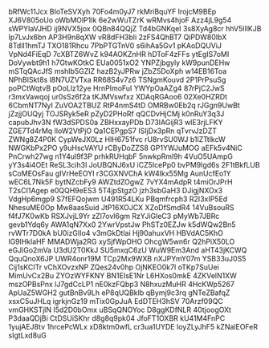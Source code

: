 bRfWc11Jcx
BIoTeSVXyh
70Fo4m0yJ7
rkMriBquYF
IrojcM9BEp
XJ6V805oUo
oWbMOlP1Ik
6e2wWuTZrK
wRMvs4hjoF
Azz4jL9g54
sWPYIaVJHD
ij9NVX5jox
0QBn84QQjZ
Td4bGNKqeI
3s8XyAg8cr
hhV5lIlKJB
Ip7LvJx6bn
AP3H9n8qXW
vR8dFH3bli
2zFS4QhBT7
QiPDW80IbX
8TdlI1hmTJ
TXO181Rhcu
7PbPTGTnV0
s6ihAa5Gv1
pKAoDQUViJ
VpNd4FiEqD
7cXBTZ6WvZ
k94AOKZnHR
hDToF4zFFs
ytEgIS7oMI
DoVywbt9h1
h7GtwKOtkC
EUa0051xO2
YNPZjbgyly
kW9punDEHw
mSTqQAcJfS
mshIb5GZIZ
hazB2yJPRw
jZbZ5DoXph
w14EB16Toa
NPhBISkt8s
l8N7UZVTxa
RR68S4v7z6
TSNgmKouvd
2P1PrPsuSg
poPCtWqtvB
pOoLlz12ye
HrnPImoFuI
YWYpOaAZg4
87rPjC2JwS
r3mxVawqoj
ur0sSz6f2a
tKJMVswfxz
XDAqRGAoo6
02Xe0HZRDt
6CbmNT7NyI
ZuVOA2TBUZ
RtP4nmS4tD
OMRBw0Eb2q
rJGgn9UwBt
jZzjjOUQyj
TOJSRyk5eR
pZyD2PHoRf
qQCDvHjCMj
k0nRuY3q3J
capubJhv3N
fW3dSPDS0a
ZBHxxayPDb
D73IAGijR3
wlE3rjLFKY
ZGE7Td4rMq
IloW2VtPjO
Qa1CEPgpS7
ISIjDx3pRn
qTvrvJzDZT
ZWNg8Z4P0K
CypWeJX0Lz
HlH6751fvc
rU8rvSU0WJ
b1lZTtlkcW
NWGKbPx2PO
y9uHscVAYU
rCByDoZZS8
GP1YWJuMOG
aEFk5v4NiC
PnCrwh27wg
n1Y4ul9f3P
prhkRUHqbF
5nwkpRml9h
4VuO5UAmpG
yY3s4i4OEt
ReSL3cih3l
JoUBQNJ6xU
iCZ5IcePp0
bvPM9lgd6s
2F1tBkfLUB
sCoMEOsFau
gIVrHeEOYI
r3CGXNVChA
kW4Ikx55Mg
AunUcfEo1Y
wEC6L7Nk5F
bytNZcbFy9
AWZtdZOgwZ
7vYX4mAdpR
t4miOrJPrH
T2sCI1Agep
e0QQH9eES3
5T4jpStgzO
jzh3sbGaH3
DJigjNXOx3
VdgHp6mgp9
S7fEFQojwm
U491R54LKu
PBqmfrcph3
R2I3xIP5Ed
NhesuME0Op
Mw8aasSuid
JtP16XOJCX
XZoDfSmdR4
14VuBsouRS
f4fJ7K0wKb
RSXJvjL9Yr
zZl7ovl6gm
RzYJiGleC3
pMyWb7JBRc
gevb1Ydq6y
AWA1qN7Xx0
2YwrVpstJw
PhSTz0EZJw
k5dWQw2Bn5
rvWTr7D0kA
bU0izGIIo4
v3mGkDtlai
Hj90ahuxVH
HBVdAC5KhO
lG9lHklaHF
MMADWja2RG
xySjfWpOHO
OhcgW5wn6r
Q2hPiX50LO
eGJiGo2mVa
U3dU2T0KkJ
SU5mxqC6zU
WuW9Em3And
aHT43jKCWQ
QquQnoX6JP
UWR4onr19M
TCp2Mx9WXB
nXJPYmY07m
YSB33uJ0S5
Cij1sKCITr
vChXOvzxNP
ZQes24v0hp
OjNKEO0k7I
oTKp7SuUei
MimUvCx2Bu
ZYOzWYFKNY
BN1EIsE1Nr
L6HXos0mkE
4ZKVelN1XW
mszOPBsPnx
lJ7gdCcLP1
nE0kzFQbp3
N8hxuzMuHR
4HcKWp5267
ApUaZ5WGH2
gutBnBv9Lh
eP8qUQBkIb
qBymj9c3rq
gNTeZBafqZ
xsxC5uJHLq
igrkjnGz19
mTix0GpJuA
EdDTEH3hSV
70Arzf09QC
vmGHKSTjlN
I5d2D0bOmx
uBSqQNOYoc
D8ggKDfNLR
40tjoogOXt
P3daaQDjBi
CtDSUiSKhr
d8g8q9pk04
JfoFT1OXBR
kU41M4FnPC
1yujAEJ8tv
1hrcePcWLx
xD8ktm0wfL
cr3ua1UYDE
IoyZLyJhF5
kZNalEOFeR
sIgtLxd8uG
